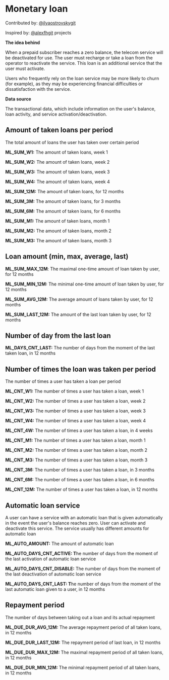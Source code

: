 # Monetary loan

Contributed by: [@ilyaostrovskygit](https://github.com/ilyaostrovskygit)

Inspired by: [@alexfhgit](https://github.com/alexfhgit) projects

**The idea behind**

When a prepaid subscriber reaches a zero balance, the telecom service will be deactivated for use. The user must recharge or take a loan from the operator to reactivate the service. This loan is an additional service that the user must activate.

Users who frequently rely on the loan service may be more likely to churn (for example), as they may be experiencing financial difficulties or dissatisfaction with the service.

**Data source**

The transactional data, which  include information on the user's balance, loan activity, and service activation/deactivation.

## Amount of taken loans per period

The total amount of loans the user has taken over certain period

**ML_SUM_W1:**	The amount of taken loans, week 1

**ML_SUM_W2:** The amount of taken loans, week 2

**ML_SUM_W3:** The amount of taken loans, week 3

**ML_SUM_W4:** The amount of taken loans, week 4

**ML_SUM_12M:** The amount of taken loans, for 12 months

**ML_SUM_3M:** The amount of taken loans, for 3 months

**ML_SUM_6M:** The amount of taken loans, for 6 months

**ML_SUM_M1:** The amount of taken loans, month 1

**ML_SUM_M2:** The amount of taken loans, month 2

**ML_SUM_M3:** The amount of taken loans, month 3

## Loan amount (min, max, average, last)

**ML_SUM_MAX_12M**: The maximal one-time amount of loan taken by user, for 12 months

**ML_SUM_MIN_12M:** The minimal one-time amount of loan taken by user, for 12 months

**ML_SUM_AVG_12M:** The average amount of loans taken by user, for 12 months

**ML_SUM_LAST_12M:** The amount of the last loan taken by user, for 12 months

## Number of day from the last loan

**ML_DAYS_CNT_LAST:** The number of days from the moment of the last taken loan, in 12 months

## Number of times the loan was taken per period

The number of times a user has taken a loan per period

**ML_CNT_W1:**	The number of times a user has taken a loan, week 1

**ML_CNT_W2:**	The number of times a user has taken a loan, week 2

**ML_CNT_W3:**	The number of times a user has taken a loan, week 3

**ML_CNT_W4:**	The number of times a user has taken a loan, week 4

**ML_CNT_4W:**	The number of times a user has taken a loan, in 4 weeks

**ML_CNT_M1:**	The number of times a user has taken a loan, month 1

**ML_CNT_M2:**	The number of times a user has taken a loan, month 2

**ML_CNT_M3:**	The number of times a user has taken a loan, month 3

**ML_CNT_3M:**	The number of times a user has taken a loan, in 3 months

**ML_CNT_6M:**	The number of times a user has taken a loan, in 6 months

**ML_CNT_12M:** The number of times a user has taken a loan, in 12 months

## Automatic loan service

A user can have a service with an automatic loan that is given automatically in the event the user's balance reaches zero. User can activate and deactivate this service. The service usually has different amounts for automatic loan

**ML_AUTO_AMOUNT:** The amount of automatic loan

**ML_AUTO_DAYS_CNT_ACTIVE: T**he number of days from the moment of the last activation of automatic loan service

**ML_AUTO_DAYS_CNT_DISABLE:**	The number of days from the moment of the last deactivation of automatic loan service

**ML_AUTO_DAYS_CNT_LAST: T**he number of days from the moment of the last automatic loan given to a user, in 12 months

## Repayment period

The number of days between taking out a loan and its actual repayment

**ML_DUE_DUR_AVG_12M:** The average repayment period of all taken loans, in 12 months

**ML_DUE_DUR_LAST_12M:** The  repayment period of last loan, in 12 months

**ML_DUE_DUR_MAX_12M:** The maximal repayment period of all taken loans, in 12 months

**ML_DUE_DUR_MIN_12M:** The minimal repayment period of all taken loans, in 12 months
